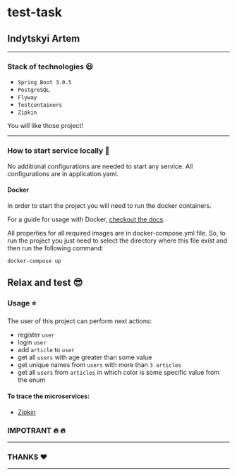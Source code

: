 # test-task
## Indytskyi Artem 
---
### Stack of technologies :smiley:

- `Spring Boot 3.0.5`
- `PostgreSQL` 
- `Flyway`
- `Testcontainers`
- `Zipkin`

You will like those project!

---
### How to start service locally :construction_worker:

No additional configurations are needed to start any service. 
All configurations are in application.yaml.


#### Docker

In order to start the project you will need to run the docker containers. 

For a guide for usage with Docker, [checkout the docs](https://github.com/maildev/maildev/blob/master/docs/docker.md).

All properties for all required images are in docker-compose.yml file. So, to run the project you just need to select the directory where this file exist and then run the following command:

```
docker-compose up
````

Relax and test :sunglasses:
---
### Usage :star:
The user of this project can perform next actions:
- register `user` 
- login `user`
- add `article` to `user`
- get all `users` with age greater than some value
- get unique names from `users` with more than `3 articles`
- get all `users` from `articles` in which color is some specific value from the enum

#### To trace the microservices:
- [Zipkin](http://localhost:9411/zipkin)

### IMPOTRANT :fire: :fire:

---
### THANKS :heart:
---
